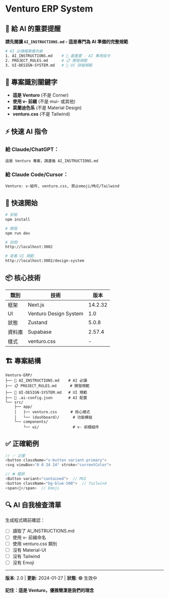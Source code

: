 # Venturo ERP System

## 🚨 給 AI 的重要提醒
**請先閱讀 `AI_INSTRUCTIONS.md` - 這是專門為 AI 準備的完整規範**

```bash
# AI 必讀檔案優先級
1. AI_INSTRUCTIONS.md    # 🔴 最重要 - AI 專用指令
2. PROJECT_RULES.md      # 📋 開發規範
3. UI-DESIGN-SYSTEM.md   # 🎨 UI 詳細規範
```

## 🎯 專案識別關鍵字
- **這是 Venturo** (不是 Corner)
- **使用 v- 前綴** (不是 mui- 或其他)
- **莫蘭迪色系** (不是 Material Design)
- **venturo.css** (不是 Tailwind)

## ⚡ 快速 AI 指令

### 給 Claude/ChatGPT：
```
這是 Venturo 專案，請遵循 AI_INSTRUCTIONS.md
```

### 給 Claude Code/Cursor：
```
Venturo: v-組件, venturo.css, 禁止emoji/MUI/Tailwind
```

## 🚀 快速開始

```bash
# 安裝
npm install

# 開發
npm run dev

# 訪問
http://localhost:3002

# 查看 UI 規範
http://localhost:3002/design-system
```

## 📦 核心技術

| 類別 | 技術 | 版本 |
|------|------|------|
| 框架 | Next.js | 14.2.32 |
| UI | Venturo Design System | 1.0 |
| 狀態 | Zustand | 5.0.8 |
| 資料庫 | Supabase | 2.57.4 |
| 樣式 | venturo.css | - |

## 🏗️ 專案結構

```
Venturo-ERP/
├── 📄 AI_INSTRUCTIONS.md    # AI 必讀
├── 📋 PROJECT_RULES.md      # 開發規範
├── 🎨 UI-DESIGN-SYSTEM.md   # UI 規範
├── 🔧 .ai-config.json       # AI 配置
└── src/
    ├── app/
    │   ├── venturo.css      # 核心樣式
    │   └── (dashboard)/      # 功能模組
    └── components/
        └── ui/               # v- 前綴組件
```

## ✅ 正確範例

```typescript
// ✅ 正確
<button className="v-button variant-primary">
<svg viewBox="0 0 24 24" stroke="currentColor">

// ❌ 錯誤
<Button variant="contained">  // MUI
<button className="bg-blue-500">  // Tailwind
<span>📅</span>  // Emoji
```

## 🔍 AI 自我檢查清單

生成程式碼前確認：
- [ ] 讀取了 AI_INSTRUCTIONS.md
- [ ] 使用 v- 前綴命名
- [ ] 使用 venturo.css 類別
- [ ] 沒有 Material-UI
- [ ] 沒有 Tailwind
- [ ] 沒有 Emoji

---

**版本**: 2.0 | **更新**: 2024-01-27 | **狀態**: 🟢 生效中

**記住：這是 Venturo，優雅簡潔是我們的理念**